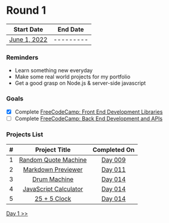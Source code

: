 # Round 1

|        Start Date         | End Date  |
| :-----------------------: | :-------: |
| [June 1, 2022](day001.md) | --------- |

### Reminders

- Learn something new everyday
- Make some real world projects for my portfolio
- Get a good grasp on Node.js & server-side javascript

### Goals

- [x] Complete [FreeCodeCamp: Front End Development Libraries](https://www.freecodecamp.org/learn/front-end-development-libraries/)
- [ ] Complete [FreeCodeCamp: Back End Development and APIs](https://www.freecodecamp.org/learn/back-end-development-and-apis/)

### Projects List

|  #  |                              Project Title                              |     Completed On     |
| :-: | :---------------------------------------------------------------------: | :------------------: |
|  1  |  [Random Quote Machine](https://github.com/plskx/random-quote-machine)  | [Day 009](day009.md) |
|  2  |    [Markdown Previewer](https://github.com/plskx/markdown-previewer)    | [Day 011](day011.md) |
|  3  |          [Drum Machine](https://github.com/plskx/drum-machine)          | [Day 014](day014.md) |
|  4  | [JavaScript Calculator](https://github.com/plskx/javascript-calculator) | [Day 014](day014.md) |
|  5  |           [25 + 5 Clock](https://github.com/plskx/25-5-Clock)           | [Day 014](day014.md) |

[Day 1 >>](day001.md)
